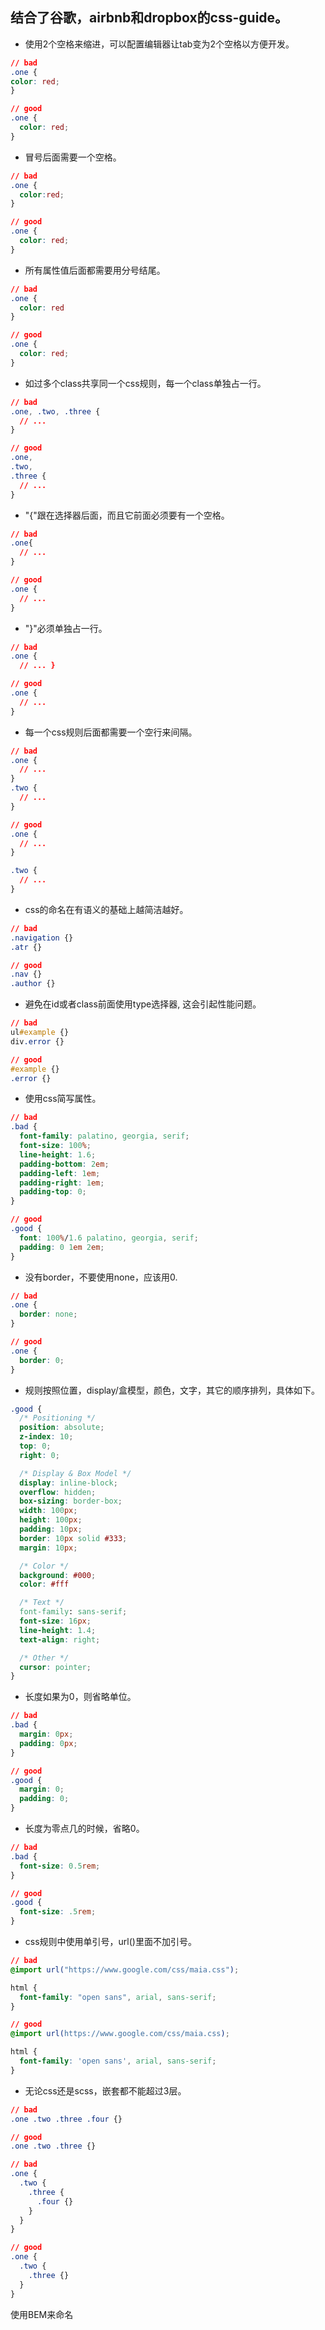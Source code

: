 ## 结合了谷歌，airbnb和dropbox的css-guide。

* 使用2个空格来缩进，可以配置编辑器让tab变为2个空格以方便开发。

```css
// bad
.one {
color: red;
}

// good
.one {
  color: red;
}
```

* 冒号后面需要一个空格。

```css
// bad
.one {
  color:red;
}

// good
.one {
  color: red;
}
```

* 所有属性值后面都需要用分号结尾。

```css
// bad
.one {
  color: red
}

// good
.one {
  color: red;
}
```

* 如过多个class共享同一个css规则，每一个class单独占一行。

```css
// bad
.one, .two, .three {
  // ...
}

// good
.one,
.two,
.three {
  // ...
}
```

* "{"跟在选择器后面，而且它前面必须要有一个空格。

```css
// bad
.one{
  // ...
}

// good
.one {
  // ...
}
```

* "}"必须单独占一行。

```css
// bad
.one {
  // ... }

// good
.one {
  // ...
}
```

* 每一个css规则后面都需要一个空行来间隔。

```css
// bad
.one {
  // ... 
}
.two {
  // ...
}

// good
.one {
  // ...
}

.two {
  // ...
}
```

* css的命名在有语义的基础上越简洁越好。

```css
// bad
.navigation {}
.atr {}

// good
.nav {}
.author {}
```

* 避免在id或者class前面使用type选择器, 这会引起性能问题。

```css
// bad
ul#example {}
div.error {}

// good
#example {}
.error {}
```

* 使用css简写属性。

```css
// bad
.bad {
  font-family: palatino, georgia, serif;
  font-size: 100%;
  line-height: 1.6;
  padding-bottom: 2em;
  padding-left: 1em;
  padding-right: 1em;
  padding-top: 0;
}

// good
.good {
  font: 100%/1.6 palatino, georgia, serif;
  padding: 0 1em 2em;
}
```

* 没有border，不要使用none，应该用0.

```css
// bad
.one {
  border: none; 
}

// good
.one {
  border: 0;
}
```

* 规则按照位置，display/盒模型，颜色，文字，其它的顺序排列，具体如下。

```css
.good {
  /* Positioning */
  position: absolute;
  z-index: 10;
  top: 0;
  right: 0;

  /* Display & Box Model */
  display: inline-block;
  overflow: hidden;
  box-sizing: border-box;
  width: 100px;
  height: 100px;
  padding: 10px;
  border: 10px solid #333;
  margin: 10px;

  /* Color */
  background: #000;
  color: #fff

  /* Text */
  font-family: sans-serif;
  font-size: 16px;
  line-height: 1.4;
  text-align: right;

  /* Other */
  cursor: pointer;
}
```

* 长度如果为0，则省略单位。

```css
// bad
.bad {
  margin: 0px;
  padding: 0px;
}

// good
.good {
  margin: 0;
  padding: 0;
}
```

* 长度为零点几的时候，省略0。

```css
// bad
.bad {
  font-size: 0.5rem;
}

// good
.good {
  font-size: .5rem;
}
```

* css规则中使用单引号，url\(\)里面不加引号。

```css
// bad
@import url("https://www.google.com/css/maia.css");

html {
  font-family: "open sans", arial, sans-serif;
}

// good
@import url(https://www.google.com/css/maia.css);

html {
  font-family: 'open sans', arial, sans-serif;
}
```

* 无论css还是scss，嵌套都不能超过3层。

```css
// bad
.one .two .three .four {}

// good
.one .two .three {}
```

```css
// bad
.one {
  .two {
    .three {
      .four {}
    }
  }
}

// good
.one {
  .two {
    .three {}
  }
}
```





使用BEM来命名



